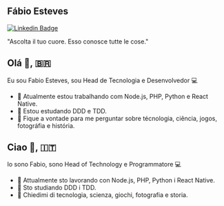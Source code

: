 ## Fábio Esteves
[![Linkedin Badge](https://img.shields.io/badge/-fabiomartineves-blue?style=flat-square&logo=Linkedin&logoColor=white&link=https://www.linkedin.com/in/fabiomartineves/)](https://www.linkedin.com/in/fabiomartineves/)

"Ascolta il tuo cuore. Esso conosce tutte le cose."

## Olá 👋, 🇧🇷
Eu sou Fabio Esteves, sou Head de Tecnologia e Desenvolvedor 💻 

- 🔭 Atualmente estou trabalhando com Node.js, PHP, Python e React Native.
- 🌱 Estou estudando DDD e TDD.
- 💬 Fique a vontade para me perguntar sobre técnologia, ciência, jogos, fotográfia e história.

## Ciao 👋, 🇮🇹
Io sono Fabio, sono Head of Technology e Programmatore 💻 

- 🔭 Attualmente sto lavorando con Node.js, PHP, Python i React Native.
- 🌱 Sto studiando DDD i TDD.
- 💬 Chiedimi di tecnologia, scienza, giochi, fotografia e storia.

